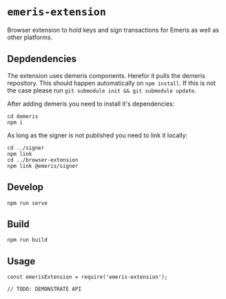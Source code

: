 # `emeris-extension`

Browser extension to hold keys and sign transactions for Emeris as well as other platforms.

## Depdendencies

The extension uses demeris components. Herefor it pulls the demeris repository. This should happen automatically on `npm install`. If this is not the case please run `git submodule init && git submodule update`.

After adding demeris you need to install it's dependencies:

```
cd demeris
npm i
```

As long as the signer is not published you need to link it locally:

```
cd ../signer
npm link
cd ../browser-extension
npm link @emeris/signer
```

## Develop

```
npm run serve
```

## Build

```
npm run build
```

## Usage

```
const emerisExtension = require('emeris-extension');

// TODO: DEMONSTRATE API
```
